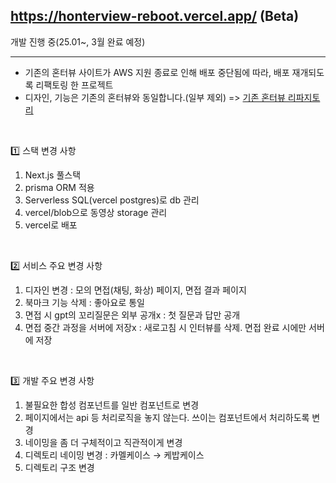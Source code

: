 

https://honterview-reboot.vercel.app/ (Beta)<br>
--
개발 진행 중(25.01~, 3월 완료 예정) <br>

------
- 기존의 혼터뷰 사이트가 AWS 지원 종료로 인해 배포 중단됨에 따라, 배포 재개되도록 리팩토링 한 프로젝트<br>
- 디자인, 기능은 기존의 혼터뷰와 동일합니다.(일부 제외) => [기존 혼터뷰 리파지토리](https://github.com/DevCourse-I6/Team-I6-Honterview-FE)
<br>

1️⃣ 스택 변경 사항
1. Next.js 풀스택
2. prisma ORM 적용
3. Serverless SQL(vercel postgres)로 db 관리
4. vercel/blob으로 동영상 storage 관리
5. vercel로 배포
<br>

2️⃣ 서비스 주요 변경 사항
1. 디자인 변경 : 모의 면접(채팅, 화상) 페이지, 면접 결과 페이지 
2. 북마크 기능 삭제 : 좋아요로 통일
3. 면접 시 gpt의 꼬리질문은 외부 공개x : 첫 질문과 답만 공개
4. 면접 중간 과정을 서버에 저장x : 새로고침 시 인터뷰를 삭제. 면접 완료 시에만 서버에 저장
<br>

3️⃣ 개발 주요 변경 사항
1. 불필요한 합성 컴포넌트를 일반 컴포넌트로 변경 
2. 페이지에서는 api 등 처리로직을 놓지 않는다. 쓰이는 컴포넌트에서 처리하도록 변경
3. 네이밍을 좀 더 구체적이고 직관적이게 변경
4. 디렉토리 네이밍 변경 : 카멜케이스 → 케밥케이스
5. 디렉토리 구조 변경
   
